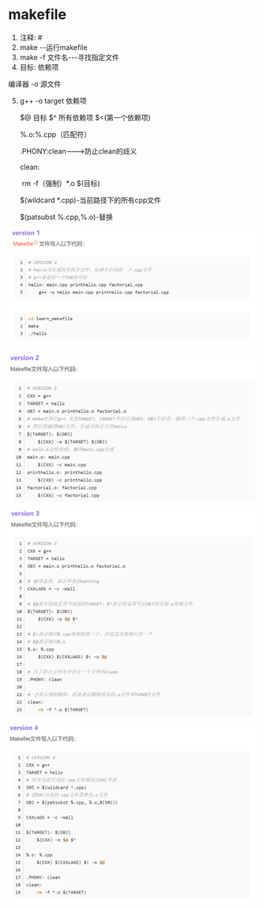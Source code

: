 # makefile

1. 注释:  #
2. make   --运行makefile
3. make -f 文件名---寻找指定文件
4. 目标: 依赖项

<Tab>编译器 -o 源文件

5. g++ -o target 依赖项

   \$@ 目标  \$^ 所有依赖项  \$<(第一个依赖项)

   %.o:%.cpp（匹配符）

   .PHONY:clean--->防止clean的歧义

   clean: 

   ​	rm -f（强制）*.o \$(目标)

   $(wildcard *.cpp)-当前路径下的所有cpp文件

   $(patsubst %.cpp,%.o)-替换

 

![image-20250126212442236](makefile_note.assets/image-20250126212442236.png)

![image-20250126212457293](makefile_note.assets/image-20250126212457293.png)![image-20250126212512047](makefile_note.assets/image-20250126212512047.png)![image-20250126212529726](makefile_note.assets/image-20250126212529726.png)